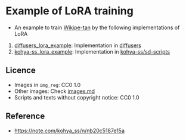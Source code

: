 
# Example of LoRA training

- An example to train [Wikipe-tan](https://en.wikipedia.org/wiki/Wikipedia:Wikipe-tan) by the following implementations of LoRA

1. [diffusers_lora_example](diffusers_lora_example): Implementation in [diffusers](https://github.com/huggingface/diffusers)
2. [kohya-ss_lora_example](kohya-ss_lora_example): Implementation in [kohya-ss/sd-scripts](https://github.com/kohya-ss/sd-scripts)

## Licence

- Images in ``img_reg``: CC0 1.0
- Other images: Check [images.md](images.md)
- Scripts and texts without copyright notice: CC0 1.0

## Reference

- <https://note.com/kohya_ss/n/nb20c5187e15a>

